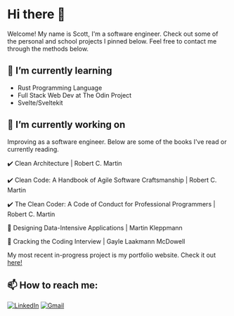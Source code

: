 # Hi there 👋

Welcome! My name is Scott, I'm a software engineer. Check out some of the personal and school projects I pinned below. Feel free to contact me through the methods below.

## 🌱 I’m currently learning
- Rust Programming Language
- Full Stack Web Dev at The Odin Project
- Svelte/Sveltekit
  
## 🔭 I’m currently working on
Improving as a software engineer. Below are some of the books I've read or currently reading.

✔️ Clean Architecture | Robert C. Martin

✔️ Clean Code: A Handbook of Agile Software Craftsmanship | Robert C. Martin

✔️ The Clean Coder: A Code of Conduct for Professional Programmers | Robert C. Martin

📖 Designing Data-Intensive Applications | Martin Kleppmann

📖 Cracking the Coding Interview | Gayle Laakmann McDowell


My most recent in-progress project is my portfolio website.
Check it out [here!](https://www.scottti.dev/)

## 📫 How to reach me:
[![LinkedIn](https://img.shields.io/badge/LinkedIn-Scott_Ti-informational?style=flat-square&logo=linkedin&logoColor=white)](https://www.linkedin.com/in/scott-ti)
[![Gmail](https://img.shields.io/badge/Gmail-scott.ti312@gmail.com-informational?style=flat-square&color=EA4335&logo=gmail&logoColor=white)](mailto:scott.ti312@gmail.com?subject=Hey!)
